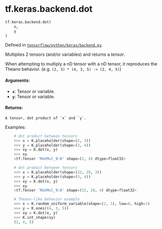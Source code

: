 <div itemscope itemtype="http://developers.google.com/ReferenceObject">
<meta itemprop="name" content="tf.keras.backend.dot" />
<meta itemprop="path" content="Stable" />
</div>

# tf.keras.backend.dot

``` python
tf.keras.backend.dot(
    x,
    y
)
```



Defined in [`tensorflow/python/keras/backend.py`](/code/stable/tensorflow/python/keras/backend.py).

Multiplies 2 tensors (and/or variables) and returns a *tensor*.

When attempting to multiply a nD tensor
with a nD tensor, it reproduces the Theano behavior.
(e.g. `(2, 3) * (4, 3, 5) -> (2, 4, 5)`)

#### Arguments:

* <b>`x`</b>: Tensor or variable.
* <b>`y`</b>: Tensor or variable.


#### Returns:

    A tensor, dot product of `x` and `y`.

Examples:
```python
    # dot product between tensors
    >>> x = K.placeholder(shape=(2, 3))
    >>> y = K.placeholder(shape=(3, 4))
    >>> xy = K.dot(x, y)
    >>> xy
    <tf.Tensor 'MatMul_9:0' shape=(2, 4) dtype=float32>
```

```python
    # dot product between tensors
    >>> x = K.placeholder(shape=(32, 28, 3))
    >>> y = K.placeholder(shape=(3, 4))
    >>> xy = K.dot(x, y)
    >>> xy
    <tf.Tensor 'MatMul_9:0' shape=(32, 28, 4) dtype=float32>
```

```python
    # Theano-like behavior example
    >>> x = K.random_uniform_variable(shape=(2, 3), low=0, high=1)
    >>> y = K.ones((4, 3, 5))
    >>> xy = K.dot(x, y)
    >>> K.int_shape(xy)
    (2, 4, 5)
```